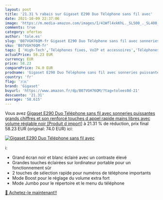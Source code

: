 ```yaml
---
layout: post
title: '21.31 % rabais sur Gigaset E290 Duo Téléphone sans fil avec'
date: 2021-10-09 22:37:06
image: 'https://m.media-amazon.com/images/I/41Wfl4xkKhL._SL500_._SL400_.jpg'
comments: true
category: ofertas
author: 'tole.es'
slug: 'B07VGH76QM-fr Gigaset E290 Duo Téléphone sans fil avec sonneries...'
sku: 'B07VGH76QM-fr'
tags: [ 'High-Tech','Téléphones fixes, VoIP et accessoires','Téléphones analogiques et DECT','gigaset', ]
actualPrice: 58.23 EUR
currency: EUR
price: 58.23
comparePrice: 74.0 EUR
prodname: 'Gigaset E290 Duo Téléphone sans fil avec sonneries puissantes  grands chiffres et son renforcé  touches d appel rapide  mains libres avec volume réglable  noir [Produit d import]'
country: 'fr'
flag: '🇫🇷'
brand: 'Gigaset'
buyurl: 'https://www.amazon.fr/dp/B07VGH76QM/?tag=tolees0d-21'
descuento: '21.31'
average: '58.615'
---
```


Vous avez [Gigaset E290 Duo Téléphone sans fil avec sonneries puissantes  grands chiffres et son renforcé  touches d appel rapide  mains libres avec volume réglable  noir [Produit d import]](https://www.amazon.fr/dp/B07VGH76QM/?tag=tolees0d-21)  à  21.31 % de réduction, prix final  58.23 EUR (original: 74.0 EUR) ici:

[![Gigaset E290 Duo Téléphone sans fil avec](https://m.media-amazon.com/images/I/41Wfl4xkKhL._SL500_._SL400_.jpg)](https://www.amazon.fr/dp/B07VGH76QM/?tag=tolees0d-21)

ℹ️:

- Grand écran noir et blanc éclairé avec un contraste élevé
- Grandes touches éclairées sur lordinateur portable pour un fonctionnement sûr
- 2 touches de sélection rapide pour numéros de téléphone importants
- Mode Boost pour le réglage du volume extra fort
- Mode Jumbo pour le répertoire et le menu du téléphone

[🛒 Achetez-le maintenant!!](https://www.amazon.fr/dp/B07VGH76QM/?tag=tolees0d-21)
